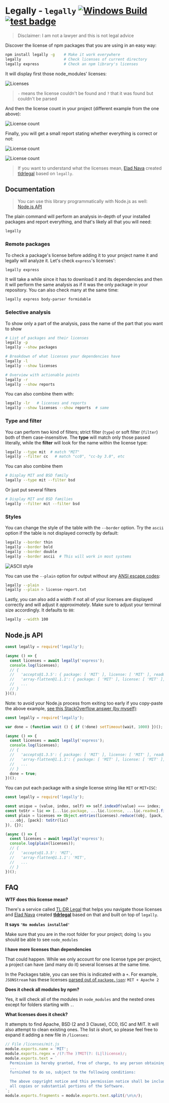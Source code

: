 # Legally - `legally` [![Windows Build](https://img.shields.io/appveyor/ci/franciscop/legally.svg?label=windows)](https://ci.appveyor.com/project/franciscop/legally) [![test badge](https://github.com/franciscop/legally/workflows/tests/badge.svg)](https://github.com/franciscop/legally/blob/master/.github/workflows/tests.js)

> Disclaimer: I am not a lawyer and this is not legal advice

Discover the license of npm packages that you are using in an easy way:

```bash
npm install legally -g    # Make it work everywhere
legally                   # Check licenses of current directory
legally express           # Check an npm library's licenses
```

It will display first those node_modules' licenses:

![Licenses](images/packages.png)

> `-` means the license couldn't be found and `?` that it was found but couldn't be parsed

And then the license count in your project (different example from the one above):

![License count](images/licenses.png)

Finally, you will get a small report stating whether everything is correct or not:

![License count](images/reports-clear.png)

![License count](images/reports-error.png)

> If you want to understand what the licenses mean, [Elad Nava](https://eladnava.com/) created [tldrlegal](https://github.com/eladnava/tldrlegal) based on `legally`.



## Documentation

> You can use this library programmatically with Node.js as well: [Node.js API](#nodejs-api)

The plain command will perform an analysis in-depth of your installed packages and report everything, and that's likely all that you will need:

```bash
legally
```


### Remote packages

To check a package's license before adding it to your project name it and legally will analyze it. Let's check `express`'s licenses':

```bash
legally express
```

It will take a while since it has to download it and its dependencies and then it will perform the same analysis as if it was the only package in your repository. You can also check many at the same time:

```bash
legally express body-parser formidable
```


### Selective analysis

To show only a part of the analysis, pass the name of the part that you want to show

```bash
# List of packages and their licenses
legally -p
legally --show packages

# Breakdown of what licenses your dependencies have
legally -l
legally --show licenses

# Overview with actionable points
legally -r
legally --show reports
```

You can also combine them with:

```bash
legally -lr   # licenses and reports
legally --show licenses --show reports  # same
```



### Type and filter

You can perform two kind of filters; strict filter (`type`) or soft filter (`filter`) both of them case-insensitive. The **type** will match only those passed literally, while the **filter** will look for the name within the license type:

```bash
legally --type mit  # match "MIT"
legally --filter cc   # match "cc0", "cc-by 3.0", etc
```

You can also combine them

```bash
# Display MIT and BSD family
legally --type mit --filter bsd
```

Or just put several filters

```bash
# Display MIT and BSD families
legally --filter mit --filter bsd
```




### Styles

You can change the style of the table with the `--border` option. Try the `ascii` option if the table is not displayed correctly by default:

```bash
legally --border thin
legally --border bold
legally --border double
legally --border ascii  # This will work in most systems
```

![ASCII style](images/borders.png)

You can use the `--plain` option for output without any [ANSI escape codes](https://en.wikipedia.org/wiki/ANSI_escape_code):

```bash
legally --plain
legally --plain > license-report.txt
```

Lastly, you can also add a width if not all of your licenses are displayed correctly and will adjust it *approximately*. Make sure to adjust your terminal size accordingly. It defaults to `80`:

```bash
legally --width 100
```


## Node.js API

```js
const legally = require('legally');

(async () => {
  const licenses = await legally('express');
  console.log(licenses);
  // {
  //   'accepts@1.3.5': { package: [ 'MIT' ], license: [ 'MIT' ], readme: [] },
  //   'array-flatten@1.1.1': { package: [ 'MIT' ], license: [ 'MIT' ], readme: [] },
  //   ...
  // }
})();
```

Note: to avoid your Node.js process from exiting too early if you copy-paste the above example, [see this StackOverflow answer (by myself)](https://stackoverflow.com/a/50451612/938236):

```js
const legally = require('legally');

var done = (function wait () { if (!done) setTimeout(wait, 1000) })();

(async () => {
  const licenses = await legally('express');
  console.log(licenses);
  // {
  //   'accepts@1.3.5': { package: [ 'MIT' ], license: [ 'MIT' ], readme: [] },
  //   'array-flatten@1.1.1': { package: [ 'MIT' ], license: [ 'MIT' ], readme: [] },
  //   ...
  // }
  done = true;
})();
```

You can put each package with a single license string like `MIT` or `MIT+ISC`:

```js
const legally = require('legally');

const unique = (value, index, self) => self.indexOf(value) === index;
const toStr = lic => [...lic.package, ...lic.license, ...lic.readme].filter(unique).join('+');
const plain = licenses => Object.entries(licenses).reduce((obj, [pack, lic]) => ({
  ...obj, [pack]: toStr(lic)
}), {});

(async () => {
  const licenses = await legally('express');
  console.log(plain(licenses));
  // {
  //   'accepts@1.3.5': 'MIT',
  //   'array-flatten@1.1.1': 'MIT',
  //   ...
  // }
})();
```



## FAQ

**WTF does this license mean?**

There's a service called [TL;DR Legal](https://tldrlegal.com/) that helps you navigate those licenses and [Elad Nava](https://eladnava.com/) created [**tldrlegal**](https://github.com/eladnava/tldrlegal) based on that and built on top of `legally`.


**It says `'No modules installed'`**

Make sure that you are in the root folder for your project; doing `ls` you should be able to see `node_modules`


**I have more licenses than dependencies**

That could happen. While we only account for one license type per project, a project can have (and many do it) several licenses at the same time.

In the Packages table, you can see this is indicated with a `+`. For example, `JSONStream` has these licenses [parsed out of `package.json`](https://github.com/dominictarr/JSONStream/blob/master/package.json#L10): `MIT + Apache 2`


**Does it check all modules by npm?**

Yes, it will check all of the modules in `node_modules` and the nested ones except for folders starting with `.`.


**What licenses does it check?**

It attempts to find Apache, BSD (2 and 3 Clause), CC0, ISC and MIT. It will also attempt to clean existing ones. The list *is* short, so please feel free to expand it adding a new file in `/licenses`:

```js
// File /licenses/mit.js
module.exports.name = 'MIT';
module.exports.regex = /(?:The )?MIT(?: (L|l)icense)/;
module.exports.text = `
  Permission is hereby granted, free of charge, to any person obtaining a copy
  ...
  furnished to do so, subject to the following conditions:

  The above copyright notice and this permission notice shall be included in
  all copies or substantial portions of the Software.
`;
module.exports.fragments = module.exports.text.split(/\n\n/);
```
